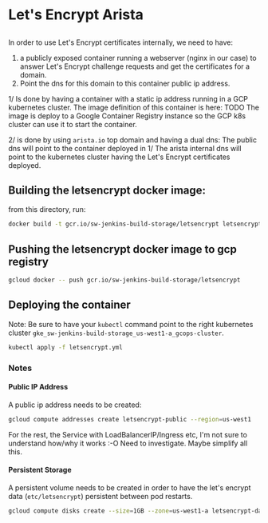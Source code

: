 # Let's Encrypt Arista

##
In order to use Let's Encrypt certificates internally, we need to have:

1. a publicly exposed container running a webserver (nginx in our case) to answer Let's Encrypt challenge requests and get the certificates for a domain.
2. Point the dns for this domain to this container public ip address.

1/ Is done by having a container with a static ip address running in a GCP kubernetes cluster.
The image definition of this container is here: TODO
The image is deploy to a Google Container Registry instance so the GCP k8s cluster can use it to start the container.

2/ is done by using `arista.io` top domain and having a dual dns:
The public dns will point to the container deployed in 1/
The arista internal dns will point to the kubernetes cluster having the Let's Encrypt certificates deployed.

## Building the letsencrypt docker image:

from this directory, run:
```sh
docker build -t gcr.io/sw-jenkins-build-storage/letsencrypt letsencrypt
```

## Pushing the letsencrypt docker image to gcp registry

```sh
gcloud docker -- push gcr.io/sw-jenkins-build-storage/letsencrypt
```

## Deploying the container

Note: Be sure to have your `kubectl` command point to the right kubernetes cluster `gke_sw-jenkins-build-storage_us-west1-a_gcops-cluster`.

```sh
kubectl apply -f letsencrypt.yml
```


### Notes

#### Public IP Address
A public ip address needs to be created:

```sh
gcloud compute addresses create letsencrypt-public --region=us-west1
```

For the rest, the Service with LoadBalancerIP/Ingress etc, I'm not sure to understand how/why it works :-O Need to investigate. Maybe simplify all this.

#### Persistent Storage
A persistent volume needs to be created in order to have the let's encrypt data (`etc/letsencrypt`) persistent between pod restarts.

```sh
gcloud compute disks create --size=1GB --zone=us-west1-a letsencrypt-data
```

